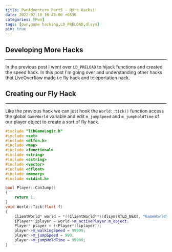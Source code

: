 ```yaml
---
title: PwnAdventure Part5 - More Hacks!!
date: 2022-02-10 16:48:00 +0530
categories: [Pwn]
tags: [pwn,game hacking,LD_PRELOAD,dlsym]
pin: true
---
```


## Developing More Hacks
---
In the previous post I went over `LD_PRELOAD` to hijack functions and created the speed hack. In this post I'm going over and understanding other hacks that LiveOverflow made i.e fly hack and teleportation hack.

## Creating our Fly Hack
---
Like the previous hack we can just hook the `World::tick()` function access the global `GameWorld` variable and edit `m_jumpSpeed` and `m_jumpHoldTime` of our player object to create a sort of fly hack.  
```cpp
#include "libGameLogic.h"
#include <set>
#include <dlfcn.h>
#include <map>
#include <functional>
#include <string>
#include <cstring>
#include <vector>
#include <cfloat>
#include <memory>
#include <stdint.h>

bool Player::CanJump()
{
    return 1;
}
void World::Tick(float f)
{
    ClientWorld* world = *((ClientWorld**)(dlsym(RTLD_NEXT, "GameWorld")));
    IPlayer* iplayer = world->m_activePlayer.m_object;
    Player* player = ((Player*)(iplayer));
    player->m_walkingSpeed = 99999;
    player->m_jumpSpeed = 999;
    player->m_jumpHoldTime = 99999;
}
```  

